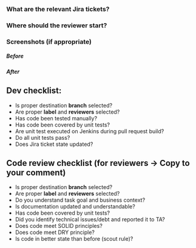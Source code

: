 ### What are the relevant Jira tickets?

### Where should the reviewer start?

### Screenshots (if appropriate)
##### Before
##### After

## Dev checklist:
- Is proper destination **branch** selected?
- Are proper **label** and **reviewers** selected?
- Has code been tested manually?
- Has code been covered by unit tests?
- Are unit test executed on Jenkins during pull request build?
- Do all unit tests pass?
- Does Jira ticket state updated?

## Code review checklist (for reviewers -> Copy to your comment)
- Is proper destination **branch** selected?
- Are proper **label** and **reviewers** selected?
- Do you understand task goal and business context?
- Is documentation updated and understandable?
- Has code been covered by unit tests?
- Did you identify technical issues/debt and reported it to TA? 
- Does code meet SOLID principles?
- Does code meet DRY principle?
- Is code in better state than before (scout rule)?